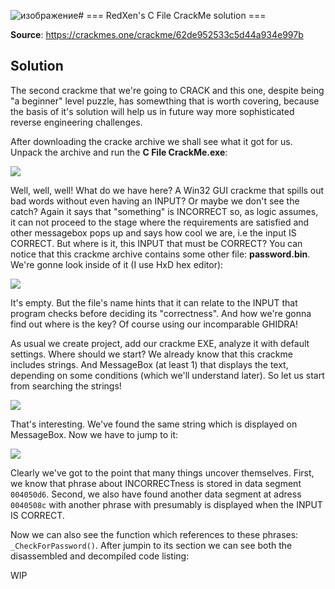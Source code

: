 ![изображение](https://github.com/Marco888Space/Reverse-Engineering-crackmes-with-Ghidra/assets/42515446/447dd1f8-0eec-4105-8bfb-0dfec3b48c25)# === RedXen's C File CrackMe solution ===

**Source**: https://crackmes.one/crackme/62de952533c5d44a934e997b

## Solution

The second crackme that we're going to CRACK and this one, despite being "a beginner" level puzzle, has somewthing that is worth covering, because the basis of it's solution will help us in future way more sophisticated reverse engineering challenges.

After downloading the cracke archive we shall see what it got for us. Unpack the archive and run the **C File CrackMe.exe**:

<img src = "https://github.com/Marco888Space/Reverse-Engineering-crackmes-with-Ghidra/blob/main/solutions/crackme_2/1.PNG">

Well, well, well! What do we have here? A Win32 GUI crackme that spills out bad words without even having an INPUT? Or maybe we don't see the catch? Again it says that "something" is INCORRECT so, as logic assumes, it can not proceed to the stage where the requirements are satisfied and other messagebox pops up and says how cool we are, i.e the input IS CORRECT. But where is it, this INPUT that must be CORRECT? You can notice that this crackme archive contains some other file: **password.bin**. We're gonne look inside of it (I use HxD hex editor):

<img src = "https://github.com/Marco888Space/Reverse-Engineering-crackmes-with-Ghidra/blob/main/solutions/crackme_2/2.PNG">

It's empty. But the file's name hints that it can relate to the INPUT that program checks before deciding its "correctness". And how we're gonna find out where is the key? Of course using our incomparable GHIDRA!

As usual we create project, add our crackme EXE, analyze it with default settings. Where should we start? We already know that this crackme includes strings. And MessageBox (at least 1) that displays the text, depending on some conditions (which we'll understand later). So let us start from searching the strings!

<img src = "https://github.com/Marco888Space/Reverse-Engineering-crackmes-with-Ghidra/blob/main/solutions/crackme_2/3.PNG">

That's interesting. We've found the same string which is displayed on MessageBox. Now we have to jump to it:

<img src = "https://github.com/Marco888Space/Reverse-Engineering-crackmes-with-Ghidra/blob/main/solutions/crackme_2/4.PNG">

Clearly we've got to the point that many things uncover themselves. First, we know that phrase about INCORRECTness is stored in data segment ```004050d6```. Second, we also have found another data segment at adress ```0040508c``` with another phrase with presumably is displayed when the INPUT IS CORRECT.

Now we can also see the function which references to these phrases: ```_CheckForPassword()```. After jumpin to its section we can see both the disassembled and decompiled code listing:



WIP
